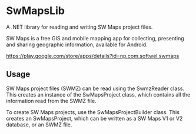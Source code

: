 # SwMapsLib
A .NET library for reading and writing SW Maps project files.

SW Maps is a free GIS and mobile mapping app for collecting, presenting and sharing geographic information, available for Android. 

https://play.google.com/store/apps/details?id=np.com.softwel.swmaps

## Usage
SW Maps project files (SWMZ) can be read using the SwmzReader class. This creates an instance of the SwMapsProject class, which contains all the information read from the SWMZ file.

To create SW Maps projects, use the SwMapsProjectBuilder class. This creates an SwMapsProject, which can be written as a SW Maps V1 or V2 database, or an SWMZ file.
